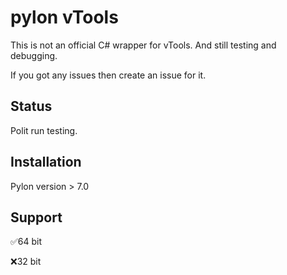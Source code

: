# pylon vTools
This is not an official C# wrapper for vTools. And still testing and debugging.

If you got any issues then create an issue for it.

## Status

Polit run testing.

## Installation

Pylon version > 7.0

## Support

:white_check_mark:64 bit

:x:32 bit
